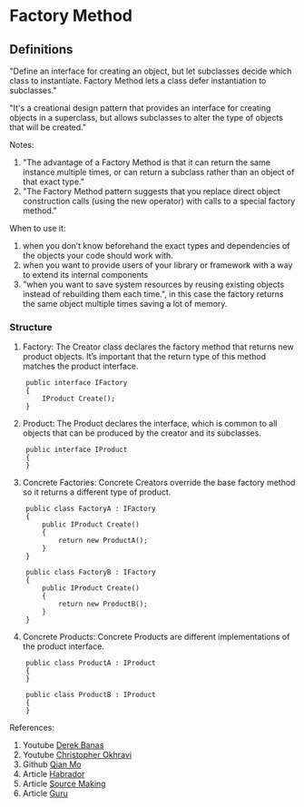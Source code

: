 
# Factory Method

## Definitions

"Define an interface for creating an object, but let subclasses decide which class to instantiate. Factory Method lets a class defer instantiation to subclasses."

"It's a creational design pattern that provides an interface for creating objects in a superclass, but allows subclasses to alter the type of objects that will be created." 

Notes: 
1. "The advantage of a Factory Method is that it can return the same instance multiple times, or can return a subclass rather than an object of that exact type."
2. "The Factory Method pattern suggests that you replace direct object construction calls (using the new operator) with calls to a special factory method."

When to use it:
1. when you don’t know beforehand the exact types and dependencies of the objects your code should work with.
2. when you want to provide users of your library or framework with a way to extend its internal components
3. "when you want to save system resources by reusing existing objects instead of rebuilding them each time.", in this case the factory returns the same object multiple times saving a lot of memory.

### Structure

1. Factory: The Creator class declares the factory method that returns new product objects. It’s important that the return type of this method matches the product interface.
```
    public interface IFactory
    {
        IProduct Create();
    }
```
2. Product: The Product declares the interface, which is common to all objects that can be produced by the creator and its subclasses.
```
    public interface IProduct
    {
    }
```
3. Concrete Factories: Concrete Creators override the base factory method so it returns a different type of product.
```
    public class FactoryA : IFactory
    {
        public IProduct Create()
        {
            return new ProductA();
        }
    }

    public class FactoryB : IFactory
    {
        public IProduct Create()
        {
            return new ProductB();
        }
    }
```
4. Concrete Products: Concrete Products are different implementations of the product interface.
```
    public class ProductA : IProduct
    {
    }

    public class ProductB : IProduct
    {
    }
```

References:
1. Youtube [Derek Banas](https://www.youtube.com/watch?v=ub0DXaeV6hA&list=PLF206E906175C7E07&index=5)
2. Youtube [Christopher Okhravi](https://www.youtube.com/watch?v=EcFVTgRHJLM&list=PLrhzvIcii6GNjpARdnO4ueTUAVR9eMBpc&index=4)
3. Github [Qian Mo](https://github.com/QianMo/Unity-Design-Pattern/tree/master/Assets/Creational%20Patterns/Factory%20Method%20Pattern)
4. Article [Habrador](https://www.habrador.com/tutorials/programming-patterns/3-observer-pattern/)
5. Article [Source Making](https://sourcemaking.com/design_patterns/factory_method)
6. Article [Guru](https://refactoring.guru/design-patterns/factory-method)
